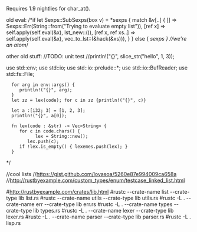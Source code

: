 Requires 1.9 nightlies for char_at().

old eval:
      /*if let Sexps::SubSexps(box v) = *sexps {
         match &v[..] {
            [] => Sexps::Err(String::from("Trying to evaluate empty list")),
            [ref x] => self.apply(self.eval(&x), lst_new::<Sexps>()),
            [ref x, ref xs..] => self.apply(self.eval(&x), vec_to_lst::<Sexps>(&hack(&xs))),
         }
      }
      else { *sexps } //we're an atom*/

other old stuff:
   //TODO: unit test
   //println!("{}", slice_str("hello", 1, 3));

   use std::env; use std::io; use std::io::prelude::*;
   use std::io::BufReader; use std::fs::File;

      for arg in env::args() {
         println!("{}", arg);
      }
      let zz = lex(code); for c in zz {println!("{}", c)}

      let a :[i32; 3] = [1, 2, 3];
      println!("{}", a[0]);

      fn lex(code : &str) -> Vec<String> {
         for c in code.chars() {
               lex = String::new();
            lex.push(c);
         if !lex.is_empty() { lexemes.push(lex); }
      }
   */

   //cool lists
   //https://gist.github.com/lovasoa/5260e87e994009ca658a
   //http://rustbyexample.com/custom_types/enum/testcase_linked_list.html

#http://rustbyexample.com/crates/lib.html
#rustc --crate-name list --crate-type lib list.rs
#rustc --crate-name utils --crate-type lib utils.rs
#rustc -L . --crate-name err --crate-type lib err.rs
#rustc -L . --crate-name types --crate-type lib types.rs
#rustc -L . --crate-name lexer --crate-type lib lexer.rs
#rustc -L . --crate-name parser --crate-type lib parser.rs
#rustc -L . lisp.rs


